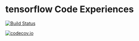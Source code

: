 # tensorflow Code Experiences

[![Build Status](https://travis-ci.org/nbortolotti/tensorflow-code-experiences.svg?branch=master)](https://travis-ci.org/nbortolotti/tensorflow-code-experiences) 

[![codecov.io](https://codecov.io/github/nbortolotti/tensorflow-code-experiences/coverage.svg?branch=master)](https://codecov.io/github/nbortolotti/tensorflow-code-experiences?branch=master)
